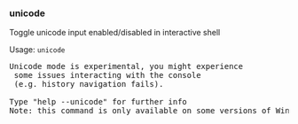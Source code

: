 ### unicode
Toggle unicode input enabled/disabled in interactive shell

Usage: `unicode`
<pre>
Unicode mode is experimental, you might experience
 some issues interacting with the console
 (e.g. history navigation fails).

Type "help --unicode" for further info
Note: this command is only available on some versions of Windows
</pre>

